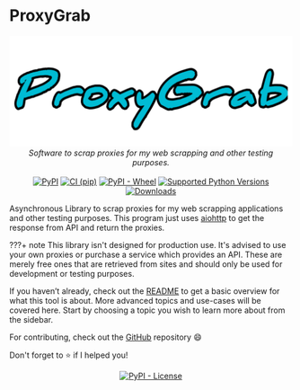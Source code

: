 # ProxyGrab

<p align="center">
<a href="https://proxygrab.netlify.app"><img src="img/name.png"></a>
<i>Software to scrap proxies for my web scrapping and other testing purposes.</i></br></br>
<a href="https://pypi.org/project/ProxyGrab/"><img src="https://img.shields.io/pypi/v/ProxyGrab" alt="PyPI"></a>
<a href="https://github.com/Divkix/ProxyGrab/actions"><img src="https://github.com/Divkix/ProxyGrab/workflows/CI%20%28pip%29/badge.svg" alt="CI (pip)"></a>
<a href="https://pypi.org/project/proxygrab/"><img src="https://img.shields.io/pypi/wheel/ProxyGrab.svg" alt="PyPI - Wheel"></a>
<a href="https://pypi.org/project/proxygrab/"><img src="https://img.shields.io/pypi/pyversions/ProxyGrab.svg" alt="Supported Python Versions"></a>
<a href="https://pepy.tech/project/ProxyGrab"><img src="https://pepy.tech/badge/ProxyGrab" alt="Downloads"></a>
</p>

Asynchronous Library to scrap proxies for my web scrapping applications and other testing purposes. This program just uses [aiohttp](https://pypi.org/project/aiohttp) to get the response from API and return the proxies.

???+ note
    This library isn't designed for production use. It's advised to use your own proxies or purchase a service which provides an API. These are merely free ones that are retrieved from sites and should only be used for development or testing purposes.

If you haven’t already, check out the [README](https://github.com/Divkix/ProxyGrab/blob/master/README.md) to get a basic overview for what this tool is about. More advanced topics and use-cases will be covered here. Start by choosing a topic you wish to learn more about from the sidebar.

For contributing, check out the [GitHub](https://github.com/Divkix/ProxyGrab/) repository :smile:

Don't forget to :star: if I helped you!

<p align="center">
<a href="https://github.com/Divkix/ProxyGrab/blob/master/LICENSE"><img src="https://img.shields.io/pypi/l/ProxyGrab" alt="PyPI - License"></a>
</p>
